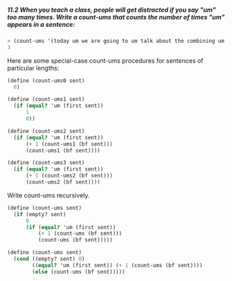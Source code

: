 ##### 11.2 When you teach a class, people will get distracted if you say "um" too many times. Write a count-ums that counts the number of times "um" appears in a sentence:

```Scheme
> (count-ums '(today um we are going to um talk about the combining um method))
3
```

Here are some special-case count-ums procedures for sentences of particular lengths:

```Scheme
(define (count-ums0 sent)
  0)

(define (count-ums1 sent)
  (if (equal? 'um (first sent))
      1
      0))

(define (count-ums2 sent)
  (if (equal? 'um (first sent))
      (+ 1 (count-ums1 (bf sent)))
      (count-ums1 (bf sent))))

(define (count-ums3 sent)
  (if (equal? 'um (first sent))
      (+ 1 (count-ums2 (bf sent)))
      (count-ums2 (bf sent))))
```

Write count-ums recursively.

```Scheme
(define (count-ums sent)
  (if (empty? sent)
      0
      (if (equal? 'um (first sent))
          (+ 1 (count-ums (bf sent)))
          (count-ums (bf sent)))))

(define (count-ums sent)
  (cond ((empty? sent) 0)
        ((equal? 'um (first sent)) (+ 1 (count-ums (bf sent))))
        (else (count-ums (bf sent)))))
```
